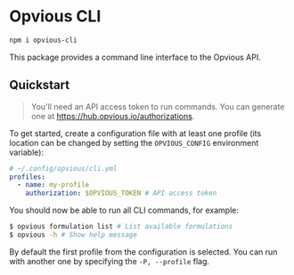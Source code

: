 # Opvious CLI

```sh
npm i opvious-cli
```

This package provides a command line interface to the Opvious API.

## Quickstart

> You'll need an API access token to run commands. You can generate one at
> https://hub.opvious.io/authorizations.

To get started, create a configuration file with at least one profile (its
location can be changed by setting the `OPVIOUS_CONFIG` environment variable):

```yml
# ~/.config/opvious/cli.yml
profiles:
  - name: my-profile
    authorization: $OPVIOUS_TOKEN # API access token
```

You should now be able to run all CLI commands, for example:

```sh
$ opvious formulation list # List available formulations
$ opvious -h # Show help message
```

By default the first profile from the configuration is selected. You can run
with another one by specifying the `-P, --profile` flag.
